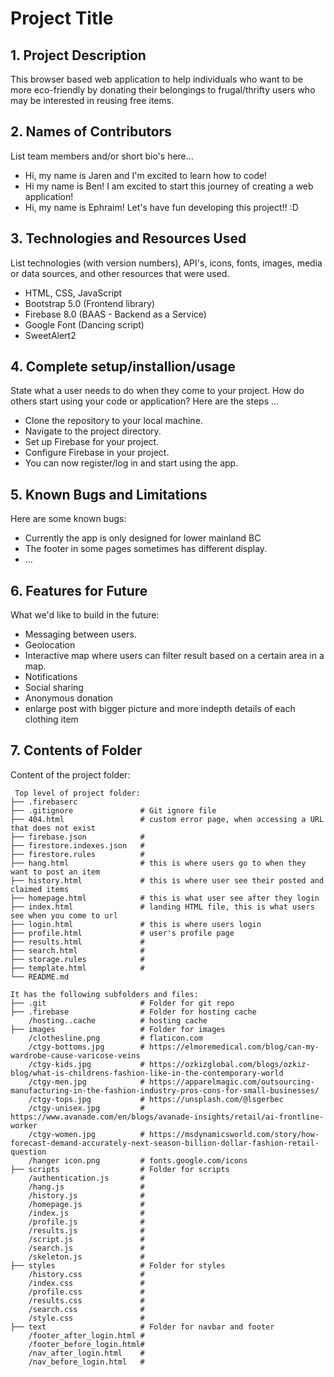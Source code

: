 # Project Title

## 1. Project Description
This browser based web application to help individuals who want to be more eco-friendly by donating their belongings to frugal/thrifty users who may be interested in reusing free items.

## 2. Names of Contributors
List team members and/or short bio's here... 
* Hi, my name is Jaren and I'm excited to learn how to code!
* Hi my name is Ben! I am excited to start this journey of creating a web application!
* Hi, my name is Ephraim! Let's have fun developing this project!! :D
	
## 3. Technologies and Resources Used
List technologies (with version numbers), API's, icons, fonts, images, media or data sources, and other resources that were used.
* HTML, CSS, JavaScript
* Bootstrap 5.0 (Frontend library)
* Firebase 8.0 (BAAS - Backend as a Service)
* Google Font (Dancing script)
* SweetAlert2

## 4. Complete setup/installion/usage
State what a user needs to do when they come to your project.  How do others start using your code or application?
Here are the steps ...
* Clone the repository to your local machine.
* Navigate to the project directory.
* Set up Firebase for your project.
* Configure Firebase in your project.
* You can now register/log in and start using the app.

## 5. Known Bugs and Limitations
Here are some known bugs:
* Currently the app is only designed for lower mainland BC
* The footer in some pages sometimes has different display.
* ...

## 6. Features for Future
What we'd like to build in the future:
* Messaging between users.
* Geolocation
* Interactive map where users can filter result based on a certain area in a map.
* Notifications
* Social sharing
* Anonymous donation
* enlarge post with bigger picture and more indepth details of each clothing item
	
## 7. Contents of Folder
Content of the project folder:

```
 Top level of project folder: 
├── .firebaserc              
├── .gitignore               # Git ignore file
├── 404.html                 # custom error page, when accessing a URL that does not exist
├── firebase.json            #
├── firestore.indexes.json   #
├── firestore.rules          #
├── hang.html                # this is where users go to when they want to post an item
├── history.html             # this is where user see their posted and claimed items
├── homepage.html            # this is what user see after they login
├── index.html               # landing HTML file, this is what users see when you come to url
├── login.html               # this is where users login
├── profile.html             # user's profile page
├── results.html             #
├── search.html              #
├── storage.rules            #
├── template.html            # 
└── README.md

It has the following subfolders and files:
├── .git                     # Folder for git repo
├── .firebase                # Folder for hosting cache
    /hosting..cache          # hosting cache
├── images                   # Folder for images
    /clothesline.png         # flaticon.com
    /ctgy-bottoms.jpg        # https://elmoremedical.com/blog/can-my-wardrobe-cause-varicose-veins
    /ctgy-kids.jpg           # https://ozkizglobal.com/blogs/ozkiz-blog/what-is-childrens-fashion-like-in-the-contemporary-world
    /ctgy-men.jpg            # https://apparelmagic.com/outsourcing-manufacturing-in-the-fashion-industry-pros-cons-for-small-businesses/
    /ctgy-tops.jpg           # https://unsplash.com/@lsgerbec
    /ctgy-unisex.jpg         # https://www.avanade.com/en/blogs/avanade-insights/retail/ai-frontline-worker
    /ctgy-women.jpg          # https://msdynamicsworld.com/story/how-forecast-demand-accurately-next-season-billion-dollar-fashion-retail-question
    /hanger icon.png         # fonts.google.com/icons
├── scripts                  # Folder for scripts
    /authentication.js       #
    /hang.js                 #
    /history.js              #
    /homepage.js             #
    /index.js                #
    /profile.js              #
    /results.js              #
    /script.js               #
    /search.js               #
    /skeleton.js             # 
├── styles                   # Folder for styles
    /history.css             #
    /index.css               #
    /profile.css             #
    /results.css             #
    /search.css              #
    /style.css               # 
├── text                     # Folder for navbar and footer
    /footer_after_login.html #
    /footer_before_login.html#
    /nav_after_login.html    #
    /nav_before_login.html   #

```


